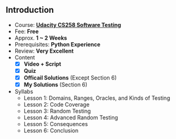 ## Introduction

- Course: [**Udacity CS258 Software Testing**](https://www.udacity.com/course/software-testing--cs258)
- Fee: **Free**
- Approx. **1 ~ 2 Weeks**
- Prerequisites: **Python Experience**
- Review: **Very Excellent**
- Content 
  - [x] **Video + Script**
  - [x] **Quiz**
  - [x] **Officail Solutions** (Except Section 6)
  - [x] **My Solutions** (Section 6)
- Syllabs
  - Lesson 1: Domains, Ranges, Oracles, and Kinds of Testing
  - Lesson 2: Code Coverage
  - Lesson 3: Random Testing
  - Lesson 4: Advanced Random Testing
  - Lesson 5: Consequences
  - Lesson 6: Conclusion